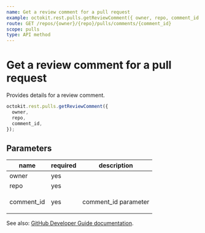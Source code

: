 ```yaml
---
name: Get a review comment for a pull request
example: octokit.rest.pulls.getReviewComment({ owner, repo, comment_id })
route: GET /repos/{owner}/{repo}/pulls/comments/{comment_id}
scope: pulls
type: API method
---
```


# Get a review comment for a pull request

Provides details for a review comment.

```js
octokit.rest.pulls.getReviewComment({
  owner,
  repo,
  comment_id,
});
```

## Parameters

<table>
  <thead>
    <tr>
      <th>name</th>
      <th>required</th>
      <th>description</th>
    </tr>
  </thead>
  <tbody>
    <tr><td>owner</td><td>yes</td><td>

</td></tr>
<tr><td>repo</td><td>yes</td><td>

</td></tr>
<tr><td>comment_id</td><td>yes</td><td>

comment_id parameter

</td></tr>
  </tbody>
</table>

See also: [GitHub Developer Guide documentation](https://docs.github.com/rest/reference/pulls#get-a-review-comment-for-a-pull-request).
